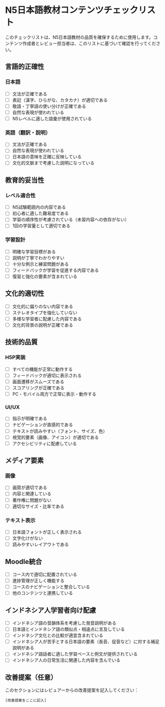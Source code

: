 # N5日本語教材コンテンツチェックリスト

このチェックリストは、N5日本語教材の品質を確保するために使用します。コンテンツ作成者とレビュー担当者は、このリストに基づいて確認を行ってください。

## 言語的正確性

### 日本語
- [ ] 文法が正確である
- [ ] 表記（漢字、ひらがな、カタカナ）が適切である
- [ ] 敬語・丁寧語の使い分けが正確である
- [ ] 自然な表現が使われている
- [ ] N5レベルに適した語彙が使用されている

### 英語（翻訳・説明）
- [ ] 文法が正確である
- [ ] 自然な表現が使われている
- [ ] 日本語の意味を正確に反映している
- [ ] 文化的文脈まで考慮した説明になっている

## 教育的妥当性

### レベル適合性
- [ ] N5試験範囲内の内容である
- [ ] 初心者に適した難易度である
- [ ] 学習の順序性が考慮されている（未習内容への依存がない）
- [ ] 1回の学習量として適切である

### 学習設計
- [ ] 明確な学習目標がある
- [ ] 説明が丁寧でわかりやすい
- [ ] 十分な例示と練習問題がある
- [ ] フィードバックが学習を促進する内容である
- [ ] 復習と強化の要素が含まれている

## 文化的適切性

- [ ] 文化的に偏りのない内容である
- [ ] ステレオタイプを強化していない
- [ ] 多様な学習者に配慮した内容である
- [ ] 文化的背景の説明が正確である

## 技術的品質

### H5P実装
- [ ] すべての機能が正常に動作する
- [ ] フィードバックが適切に表示される
- [ ] 画面遷移がスムーズである
- [ ] スコアリングが正確である
- [ ] PC・モバイル両方で正常に表示・動作する

### UI/UX
- [ ] 指示が明確である
- [ ] ナビゲーションが直感的である
- [ ] テキストが読みやすい（フォント、サイズ、色）
- [ ] 視覚的要素（画像、アイコン）が適切である
- [ ] アクセシビリティに配慮している

## メディア要素

### 画像
- [ ] 画質が適切である
- [ ] 内容と関連している
- [ ] 著作権に問題がない
- [ ] 適切なサイズ・比率である

### テキスト表示
- [ ] 日本語フォントが正しく表示される
- [ ] 文字化けがない
- [ ] 読みやすいレイアウトである

## Moodle統合

- [ ] コース内で適切に配置されている
- [ ] 進捗管理が正しく機能する
- [ ] コースのナビゲーションと整合している
- [ ] 他のコンテンツと連携している

## インドネシア人学習者向け配慮

- [ ] インドネシア語の音韻体系を考慮した発音説明がある
- [ ] 日本語とインドネシア語の類似点・相違点に言及している
- [ ] インドネシア文化との比較が適宜含まれている
- [ ] インドネシア人が苦手とする日本語の要素（長音、促音など）に対する補足説明がある
- [ ] インドネシア語話者に適した学習ペースと例文が提供されている
- [ ] インドネシア人の日常生活に関連した内容を含んでいる

## 改善提案（任意）

このセクションにはレビュアーからの改善提案を記入してください：

```
[改善提案をここに記入]
```